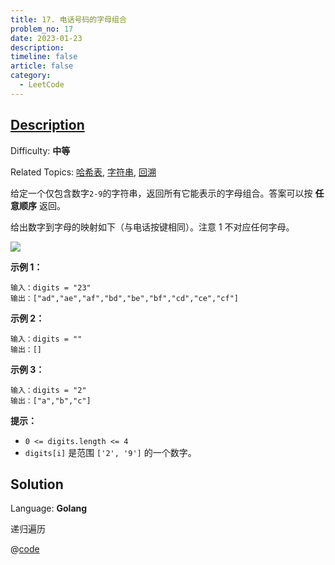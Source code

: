 ```yaml
---
title: 17. 电话号码的字母组合
problem_no: 17
date: 2023-01-23
description: 
timeline: false
article: false
category:
  - LeetCode
---
```


## [Description](https://leetcode.cn/problems/letter-combinations-of-a-phone-number/)

Difficulty: **中等**

Related Topics: [哈希表](https://leetcode.cn/tag/hash-table/), [字符串](https://leetcode.cn/tag/string/), [回溯](https://leetcode.cn/tag/backtracking/)


给定一个仅包含数字`2-9`的字符串，返回所有它能表示的字母组合。答案可以按 **任意顺序** 返回。

给出数字到字母的映射如下（与电话按键相同）。注意 1 不对应任何字母。

![](https://assets.leetcode-cn.com/aliyun-lc-upload/uploads/2021/11/09/200px-telephone-keypad2svg.png)

**示例 1：**

```
输入：digits = "23"
输出：["ad","ae","af","bd","be","bf","cd","ce","cf"]
```

**示例 2：**

```
输入：digits = ""
输出：[]
```

**示例 3：**

```
输入：digits = "2"
输出：["a","b","c"]
```

**提示：**

*   `0 <= digits.length <= 4`
*   `digits[i]` 是范围 `['2', '9']` 的一个数字。


## Solution

Language: **Golang**

递归遍历

@[code](../../../../algorithm/code/leet-code/17-main.go)
